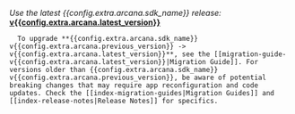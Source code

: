   *Use the latest {{config.extra.arcana.sdk_name}} release:* [**v{{config.extra.arcana.latest_version}}**](https://www.npmjs.com/package/@arcana/auth)
  
      To upgrade **{{config.extra.arcana.sdk_name}} v{{config.extra.arcana.previous_version}} -> v{{config.extra.arcana.latest_version}}**, see the [[migration-guide-v{{config.extra.arcana.latest_version}}|Migration Guide]]. For versions older than {{config.extra.arcana.sdk_name}} v{{config.extra.arcana.previous_version}}, be aware of potential breaking changes that may require app reconfiguration and code updates. Check the [[index-migration-guides|Migration Guides]] and [[index-release-notes|Release Notes]] for specifics.